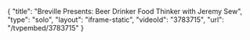 {
    "title": "Breville Presents: Beer Drinker Food Thinker with Jeremy Sew",
    "type": "solo",
    "layout": "iframe-static",
    "videoId": "3783715",
    "url": "\/tvpembed\/3783715"
}